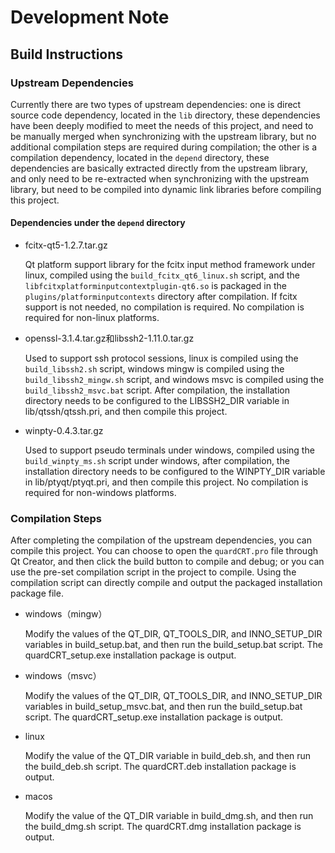 # Development Note

## Build Instructions

### Upstream Dependencies

Currently there are two types of upstream dependencies: one is direct source code dependency, located in the `lib` directory, these dependencies have been deeply modified to meet the needs of this project, and need to be manually merged when synchronizing with the upstream library, but no additional compilation steps are required during compilation; the other is a compilation dependency, located in the `depend` directory, these dependencies are basically extracted directly from the upstream library, and only need to be re-extracted when synchronizing with the upstream library, but need to be compiled into dynamic link libraries before compiling this project.

#### Dependencies under the `depend` directory

- fcitx-qt5-1.2.7.tar.gz

    Qt platform support library for the fcitx input method framework under linux, compiled using the `build_fcitx_qt6_linux.sh` script, and the `libfcitxplatforminputcontextplugin-qt6.so` is packaged in the `plugins/platforminputcontexts` directory after compilation. If fcitx support is not needed, no compilation is required. No compilation is required for non-linux platforms.

- openssl-3.1.4.tar.gz和libssh2-1.11.0.tar.gz

    Used to support ssh protocol sessions, linux is compiled using the `build_libssh2.sh` script, windows mingw is compiled using the `build_libssh2_mingw.sh` script, and windows msvc is compiled using the `build_libssh2_msvc.bat` script. After compilation, the installation directory needs to be configured to the LIBSSH2_DIR variable in lib/qtssh/qtssh.pri, and then compile this project.

- winpty-0.4.3.tar.gz

    Used to support pseudo terminals under windows, compiled using the `build_winpty_ms.sh` script under windows, after compilation, the installation directory needs to be configured to the WINPTY_DIR variable in lib/ptyqt/ptyqt.pri, and then compile this project. No compilation is required for non-windows platforms.

### Compilation Steps

After completing the compilation of the upstream dependencies, you can compile this project. You can choose to open the `quardCRT.pro` file through Qt Creator, and then click the build button to compile and debug; or you can use the pre-set compilation script in the project to compile. Using the compilation script can directly compile and output the packaged installation package file.

- windows（mingw）

    Modify the values of the QT_DIR, QT_TOOLS_DIR, and INNO_SETUP_DIR variables in build_setup.bat, and then run the build_setup.bat script. The quardCRT_setup.exe installation package is output.

- windows（msvc）
    
    Modify the values of the QT_DIR, QT_TOOLS_DIR, and INNO_SETUP_DIR variables in build_setup_msvc.bat, and then run the build_setup.bat script. The quardCRT_setup.exe installation package is output.

- linux

    Modify the value of the QT_DIR variable in build_deb.sh, and then run the build_deb.sh script. The quardCRT.deb installation package is output.

- macos

    Modify the value of the QT_DIR variable in build_dmg.sh, and then run the build_dmg.sh script. The quardCRT.dmg installation package is output.
    